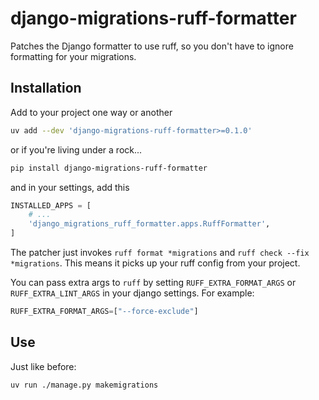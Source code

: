 # django-migrations-ruff-formatter

Patches the Django formatter to use ruff, so you don't have to ignore formatting for your migrations.

## Installation

Add to your project one way or another

```bash
uv add --dev 'django-migrations-ruff-formatter>=0.1.0'
```

or if you're living under a rock...

```bash
pip install django-migrations-ruff-formatter
```

and in your settings, add this

```python
INSTALLED_APPS = [
    # ...
    'django_migrations_ruff_formatter.apps.RuffFormatter',
]
```

The patcher just invokes `ruff format *migrations` and `ruff check --fix *migrations`. This means it picks up your ruff config from your project.

You can pass extra args to `ruff` by setting `RUFF_EXTRA_FORMAT_ARGS` or `RUFF_EXTRA_LINT_ARGS` in your django settings. For example:

```python
RUFF_EXTRA_FORMAT_ARGS=["--force-exclude"]
```

## Use

Just like before:

```bash
uv run ./manage.py makemigrations
```
